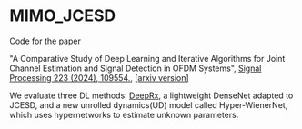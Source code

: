 # MIMO_JCESD
Code for the paper  

"A Comparative Study of Deep Learning and Iterative Algorithms for Joint Channel Estimation and Signal Detection in OFDM Systems", [Signal Processing 223 (2024), 109554.](https://www.sciencedirect.com/science/article/pii/S0165168424001737), [[arxiv version]](https://arxiv.org/abs/2303.03678)  


We evaluate three DL methods: [DeepRx](https://ieeexplore.ieee.org/document/9345504), a lightweight DenseNet adapted to JCESD, and
a new unrolled dynamics(UD) model called Hyper-WienerNet, which uses hypernetworks to estimate unknown
parameters.
